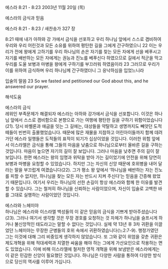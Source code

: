 에스라 8:21 - 8:23 
2003년 11월 20일 (목)

에스라의 금식과 믿음



에스라 8:21 - 8:23 / 새찬송가 327 장


8:21 때에 내가 아하와 강 가에서 금식을 선포하고 우리 하나님 앞에서 스스로 겸비하여 우리와 우리 어린것과 모든 소유를 위하여 평탄한 길을 그에게 간구하였으니 
22 이는 우리가 전에 왕에게 고하기를 우리 하나님의 손은 자기를 찾는 모든 자에게 선을 베푸시고 자기를 배반하는 모든 자에게는 권능과 진노를 베푸신다 하였으므로 길에서 적군을 막고 우리를 도울 보병과 마병을 왕에게 구하기를 부끄러워 하였음이라 
23 그러므로 우리가 이를 위하여 금식하며 우리 하나님께 간구하였더니 그 응낙하심을 입었느니라 

입술의 말씀
23 So we fasted and petitioned our God about this, and he answered our prayer.

해석도움





에스라의 금식  
레위인 부족문제가 해결되자 에스라는 아하와 강가에서 금식을 선포합니다. 이것은 하나님 앞에서 스스로 겸비함으로 본향으로 가는 여행에 평탄한 길을 구하기 위함이었습니다(21). 당시 바벨론과 애굽을 잇는 그 길에는, 대상들을 약탈하고 생명까지도 빼앗던 도적떼들이  빈번히 출몰했었습니다. 때문에 많은 재물을 지참하고 어린아이들까지 함께 데려가던 에스라 일행들은 도적들의 표적이 되기가 십상이었을 것입니다. 이러한 위험 앞에서 이스라엘은 금식을 통해 그들의 마음을 낮춤으로 하나님으로부터 올바른 길을 구하는 것입니다. 마음이 높으면 자기의 길이 잘 보입니다. 그러나 마음을 낮추면 주의 길이 잘 보입니다. 한편 에스라는 왕의 임명과 위탁을 받아 가는 길이었기에 안전을 위해 당연히 보병과 마병을 요청할 수 있었습니다. 하지만 그는 자신의 신앙 때문에 호위병을 내어 달라는 말을 부끄럽게 여겼습니다(22). 그가 평소 왕 앞에서 ‘하나님을 배반하는 자는 진노를 피할 수 없지만, 하나님을 찾는 모든 자는 반드시 지켜 주신다’는 믿음을 간증해 왔었기 때문입니다. 여기서 우리는 하나님의 선한 손길이 항상 에스라와 함께 한 이유를 발견할 수 있습니다. 그는 철저히 하나님을 신뢰하는 사람이었으며, 자신이 입술로 고백한 바를 그대로 실행하는 사람이었던 것입니다. 

에스라와 느헤미야  
하나님은 에스라와 이스라엘 백성들의 이 같은 믿음의 금식을 기쁘게 받아주셨습니다(23). 그러나 여기서 생각할 것은 무장 경호를 요청하는 것 자체가 하나님을 슬프시게 하거나 불신앙적인 태도라고는 말할 수 없다는 것입니다. 실제 약 13년 후 3차 귀환을 이끌었던 느헤미야는 무장한 군병들의 호위 속에서 귀환하였습니다(느2:7-9). 행정가였던 그는 이것에 대해 그리 비중있게 생각하지 않았습니다. 또 그와 같이 위엄을 갖춘 귀환은 제도개혁을 위해 적대세력과 치열한 싸움을 해야 하는 그에게 가산요인으로 작용하는 면도 있었습니다. 이에 비해 이스라엘에 철저한 영적 개혁을 위해 보냄받은 에스라에게는 이 같은 민감한 신앙이 필요했던 것입니다. 하나님은 다양한 사람을 통하여 다양한 방식으로 당신의 역사를 이루어 가십니다.